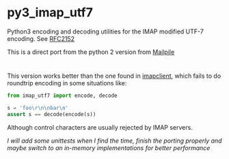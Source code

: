 # py3_imap_utf7

Python3 encoding and decoding utilities for the IMAP modified UTF-7 encoding. See [RFC2152](https://tools.ietf.org/html/rfc2152)

This is a direct port from the python 2 version from [Mailpile](https://github.com/mailpile/Mailpile/blob/master/mailpile/mail_source/imap_utf7.py)

#

This version works better than the one found in [imapclient](https://bitbucket.org/mjs0/imapclient/src/ea03d8a7265a6a4164474422e2d749b68db40e65/imapclient/imap_utf7.py?at=default), which fails to do roundtrip encoding in some situations like:

```python
from imap_utf7 import encode, decode

s = 'foo\r\n\nbar\n'
assert s == decode(encode(s))
```

Although control characters are usually rejected by IMAP servers.

*I will add some unittests when I find the time, finish the porting properly and maybe switch to an in-memory implementations for better performance*
